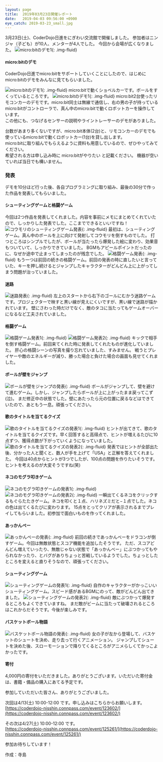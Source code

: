 ```yaml
---
layout: page
title:  2019年03月23日開催レポート
date:   2019-04-03 09:56:00 +0900
eye_catch: 2019-03-23_small.jpg
---
```


3月23日(土)、CoderDojo日進をにぎわい交流館で開催しました。
参加者はニンジャ（子ども）が10人、メンターが4人でした。
今回から会場が広くなりました。
![micro:bitのデモ1](/assets/img/2019-03-23_0-3.jpg){: .img-fluid}

#### micro:bitのデモ
CoderDojo日進でmicro:bitをサポートしていくことにしたので、はじめにmicro:bitのデモをみんなに見てもらいました。

![micro:bitのデモ1](/assets/img/2019-03-23_0-1.jpg){: .img-fluid}
micro:bitで動くショベルカーです。ボールをすくっているところです。
![micro:bitのデモ1](/assets/img/2019-03-23_0-2.jpg){: .img-fluid}
micro:bit2台使ったリモコンカーのデモです。micro:bit同士は無線で通信し、右の男の子が持っているmicro:bitがコントローラで、真ん中のmicro:bitで動くロボットカーを操作しています。<br/>
この他にも、つなげるセンサーの説明やライントレーサーのデモがありました。

台数があまり多くないですが、micro:bit本体(2台)と、リモコンカーのデモでも使っているmicro:bitで動くロボットカー(1台)を貸し出します。<br/>
micro:bitに取り組んでもらえるように資料も用意しているので、ぜひやってみてください。<br/>
希望される方は申し込み時に micro:bitがやりたい と記載ください。
機器が空いていれば当日でも構いません。

### 発表
デモを10分ほど行った後、各自プログラミングに取り組み、最後の30分で作った作品を発表してもらいました。

#### シューティングゲームと格闘ゲーム
今回は2つ作品を発表してくれました。内容を事前にメモにまとめてくれていたので、しっかりした発表でした。ここまでできるといいですね！
![コウモリのシューティングゲーム発表](/assets/img/2019-03-23_1-1.jpg){: .img-fluid}
最初は、シューティングゲーム。真ん中のボールを上に向けて発射してコウモリを倒すものでした。
打つところはシンプルでしたが、ボールが当たったら爆発した絵に変わり、効果音もついていて、しっかりできていました。
BGMもアピールポイントだったのに、なぜか途中で止まってしまったのが残念でした。
![格闘ゲーム発表](/assets/img/2019-03-23_1-2.jpg){: .img-fluid}
もう一つは前回の続きの格闘ゲーム。前回の発表の時に直したいと言っていた、キーを押し続けるとジャンプしたキャラクターがどんどん上に上がってしまう問題が治っていました。

#### 迷路
![迷路発表](/assets/img/2019-03-23_2-1.jpg){: .img-fluid}
左上のスタートから右下のゴールにむかう迷路ゲームです。プロジェクターで映すと黒い線が見えにくいですが、黒い線で迷路が描かれています。
壁にさわった時だけでなく、敵のタコに当たってもゲームオーバーになるなど工夫されていました。

#### 格闘ゲーム
![格闘ゲーム発表1](/assets/img/2019-03-23_3-1.jpg){: .img-fluid}
![格闘ゲーム発表2](/assets/img/2019-03-23_3-2.jpg){: .img-fluid}
キックで相手を倒す格闘ゲーム。前回来てくれた時に発表してくれたものが進化していました。
肝心の格闘シーンの写真を撮り忘れていました、すみません。
戦うとプレイヤーや敵のエネルギーが減り、勝った場合と負けた場合の画面も見せてくれました。

#### ボールが壁をジャンプ
![ボールが壁をジャンプの発表](/assets/img/2019-03-23_4-1.jpg){: .img-fluid}
ボールがジャンプして、壁を避けて進むゲーム。しかし、ジャンプしたらボールが上に上がったまま戻ってこず(泣)。
まだ修正中の状態でした。壁にあたったら元の位置に戻るなどはできていたので、あともう一息。頑張ってください。

#### 歌のタイトルを当てるクイズ
![歌のタイトルを当てるクイズの発表1](/assets/img/2019-03-23_5-1.jpg){: .img-fluid}
ヒントが出てきて、歌のタイトルを当てるクイズです。早く回答すると高得点で、ヒントが増えるたびに10点ずつ、獲得点数が下がっていくようになっていました。
![歌のタイトルを当てるクイズの発表2](/assets/img/2019-03-23_5-2.jpg){: .img-fluid}
発表ではヒントが全部出た後、分かった人と聞くと、数人が手を上げて「USA」と正解を答えてくれました。
今回は40点からヒントが3つでしたが、100点の問題を作りたいそうです。ヒントを考えるのが大変そうですね(笑)

#### ネコのモグラ叩きゲーム
![ネコのモグラ叩きゲームの発表1](/assets/img/2019-03-23_6-1.jpg){: .img-fluid}
![ネコのモグラ叩きゲームの発表2](/assets/img/2019-03-23_6-2.jpg){: .img-fluid}
一瞬出てくるネコをクリックするもぐらたたきゲーム。ネコを叩くと１点、ハリネズミだと−１点でした。ネコの色は出てくるたびに変わります。
15点をとってクリアが表示されるまでプレイしてもらいました。初参加で面白いものを作ってくれました。

#### あっかんペー
![あっかんペーの発表](/assets/img/2019-03-23_7-1.jpg){: .img-fluid}
前回の続きであっかんべーをドラコンが倒すゲーム。今回は無敵状態とスコア機能を追加したそうです。
ただ、スコアどんどん増えていったり、無敵じゃない状態で「あっかんベー」にぶつかってもやられなかったり、とバグがありちょっと苦戦しているようでした。ちょっとしたところを変えると直りそうなので、頑張ってください。

#### シューティングゲーム
![シューティングゲームの発表1](/assets/img/2019-03-23_8-1.jpg){: .img-fluid}
自作のキャラクターがかっこいいシューティングゲーム。スピード感があるBGMにのって、敵がどんどん出てきました。
![シューティングゲームの発表2](/assets/img/2019-03-23_8-2.jpg){: .img-fluid}
敵にぶつかって爆発するところもよくできていますね。
まだ敵がビームに当たって破壊されるところはこれからだそうです。今後が楽しみです。

#### バスケットボール物語
![バスケットボール物語の発表](/assets/img/2019-03-23_9-1.jpg){: .img-fluid}
女の子が左から登場して、バスケットのシュートを決め、走り去って行くアニメーション。
ジャンプしてシュートを決めた後、スローモーションで降りてくるところがアニメらしくてかっこよかったです。

#### 寄付
4,000円の寄付をいただきました。ありがとうございます。いただいた寄付金は、書籍・備品の購入にあてる予定です。

参加していただいた皆さん、ありがとうございました。

次回は4/13(土) 10:00-12:00 です。申し込みはこちらからお願いします。<br />
[https://coderdojo-nisshin.connpass.com/event/123602/](https://coderdojo-nisshin.connpass.com/event/123602/)<br />

その次は4/27(土) 10:00-12:00 です。<br />
[https://coderdojo-nisshin.connpass.com/event/125261/](https://coderdojo-nisshin.connpass.com/event/125261/)<br />

参加お待ちしています！

作成：寺島
